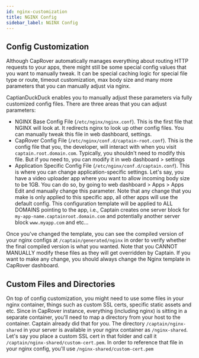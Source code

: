 ```yaml
---
id: nginx-customization
title: NGINX Config
sidebar_label: NGINX Config
---
```


## Config Customization
Although CapRover automatically manages everything about routing HTTP requests to your apps, there might still be some special config values that you want to manually tweak. It can be special caching logic for special file type or route, timeout customization, max body size and many more parameters that you can manually adjust via nginx.

CaptianDuckDuck enables you to manually adjust these parameters via fully customized config files. There are three areas that you can adjust parameters:
- NGINX Base Config File (`/etc/nginx/nginx.conf`). This is the first file that NGINX will look at. It redirects nginx to look up other config files. You can manually tweak this file in web dashboard, settings.
- CapRover Config File (`/etc/nginx/conf.d/captain-root.conf`). This is the config file that you, the developer, will interact with when you visit `captain.root.domain.com`. Typically, you shouldn't need to modify this file. But if you need to, you can modify it in web dashboard > settings
- Application Specific Config File (`/etc/nginx/conf.d/captain.conf`). This is where you can change application-specific settings. Let's say, you have a video uploader app where you want to allow incoming body size to be 1GB. You can do so, by going to web dashboard > Apps > Apps Edit and manually change this parameter. Note that any change that you make is only applied to this specific app, all other apps will use the default config. This configuration template will be applied to ALL DOMAINS pointing to the app, i.e., Captain creates one server block for `my-app-name.captainroot.domain.com` and potentially another server block `www.myapp.com` and etc... 

Once you've changed the template, you can see the compiled version of your nginx configs at `/captain/generated/nginx` in order to verify whether the final compiled version is what you wanted. Note that you CANNOT MANUALLY modify these files as they will get overridden by Captain. If you want to make any change, you should always change the Nginx template in CapRover dashboard.


## Custom Files and Directories
On top of config customization, you might need to use some files in your nginx container, things such as custom SSL certs, specific static assets and etc. Since in CapRover instance, everything (including nginx) is sitting in a separate container, you'll need to map a directory from your host to the container. Captain already did that for you. The directory `/captain/nginx-shared` in your server is available in your nginx container as `/nginx-shared`. Let's say you place a custom SSL cert in that folder and call it `/captain/nginx-shared/custom-cert.pem`. In order to reference that file in your nginx config, you'll use `/nginx-shared/custom-cert.pem`
